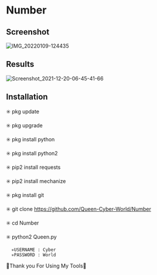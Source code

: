 # Number
## Screenshot
![IMG_20220109-124435](https://user-images.githubusercontent.com/20220109-124435~2.png)

## Results
![Screenshot_2021-12-20-06-45-41-66](https://user-images.githubusercontent.com/1641710475584_6885832814585097451.jpeg)

## Installation

✳️ pkg update

✳️ pkg upgrade

✳️ pkg install python

✳️ pkg install python2

✳️ pip2 install requests

✳️ pip2 install mechanize

✳️ pkg install git

✳️ git clone https://github.com/Queen-Cyber-World/Number

✳️ cd Number

✳️ python2 Queen.py

      ✳️USERNAME : Cyber
      ✳️PASSWORD : World

   💚Thank you For Using My Tools💚
